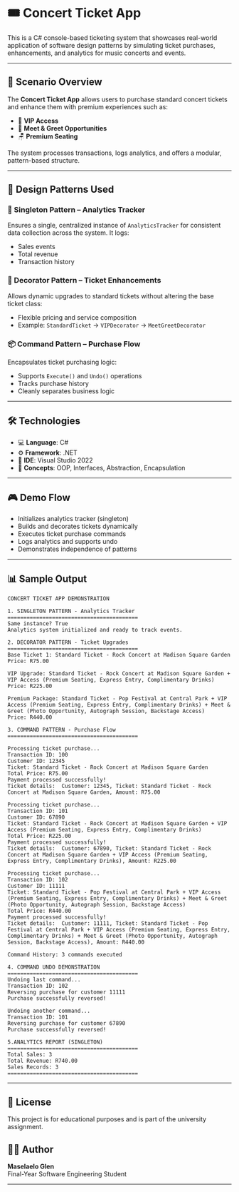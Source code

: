 # 🎟️ Concert Ticket App

This is a C# console-based ticketing system that showcases real-world application of software design patterns by simulating ticket purchases, enhancements, and analytics for music concerts and events.

---

## 📖 Scenario Overview

The **Concert Ticket App** allows users to purchase standard concert tickets and enhance them with premium experiences such as:

- 🎫 **VIP Access**  
- 🤝 **Meet & Greet Opportunities**  
- 🪑 **Premium Seating**

The system processes transactions, logs analytics, and offers a modular, pattern-based structure.

---

## 🧠 Design Patterns Used

### 🔁 Singleton Pattern – Analytics Tracker  
Ensures a single, centralized instance of `AnalyticsTracker` for consistent data collection across the system. It logs:
- Sales events
- Total revenue
- Transaction history

### 🎨 Decorator Pattern – Ticket Enhancements  
Allows dynamic upgrades to standard tickets without altering the base ticket class:
- Flexible pricing and service composition
- Example: `StandardTicket` → `VIPDecorator` → `MeetGreetDecorator`

### 📦 Command Pattern – Purchase Flow  
Encapsulates ticket purchasing logic:
- Supports `Execute()` and `Undo()` operations
- Tracks purchase history
- Cleanly separates business logic

---

## 🛠 Technologies

- 💻 **Language**: C#
- ⚙️ **Framework**: .NET
- 🧱 **IDE**: Visual Studio 2022
- 📐 **Concepts**: OOP, Interfaces, Abstraction, Encapsulation

---

## 🎮 Demo Flow

- Initializes analytics tracker (singleton)
- Builds and decorates tickets dynamically
- Executes ticket purchase commands
- Logs analytics and supports undo
- Demonstrates independence of patterns

---

## 📊 Sample Output

```
CONCERT TICKET APP DEMONSTRATION

1. SINGLETON PATTERN - Analytics Tracker
=========================================
Same instance? True
Analytics system initialized and ready to track events.

2. DECORATOR PATTERN - Ticket Upgrades
=========================================
Base Ticket 1: Standard Ticket - Rock Concert at Madison Square Garden
Price: R75.00

VIP Upgrade: Standard Ticket - Rock Concert at Madison Square Garden + VIP Access (Premium Seating, Express Entry, Complimentary Drinks)
Price: R225.00

Premium Package: Standard Ticket - Pop Festival at Central Park + VIP Access (Premium Seating, Express Entry, Complimentary Drinks) + Meet & Greet (Photo Opportunity, Autograph Session, Backstage Access)
Price: R440.00

3. COMMAND PATTERN - Purchase Flow
=========================================

Processing ticket purchase...
Transaction ID: 100
Customer ID: 12345
Ticket: Standard Ticket - Rock Concert at Madison Square Garden
Total Price: R75.00
Payment processed successfully!
Ticket details:  Customer: 12345, Ticket: Standard Ticket - Rock Concert at Madison Square Garden, Amount: R75.00

Processing ticket purchase...
Transaction ID: 101
Customer ID: 67890
Ticket: Standard Ticket - Rock Concert at Madison Square Garden + VIP Access (Premium Seating, Express Entry, Complimentary Drinks)
Total Price: R225.00
Payment processed successfully!
Ticket details:  Customer: 67890, Ticket: Standard Ticket - Rock Concert at Madison Square Garden + VIP Access (Premium Seating, Express Entry, Complimentary Drinks), Amount: R225.00

Processing ticket purchase...
Transaction ID: 102
Customer ID: 11111
Ticket: Standard Ticket - Pop Festival at Central Park + VIP Access (Premium Seating, Express Entry, Complimentary Drinks) + Meet & Greet (Photo Opportunity, Autograph Session, Backstage Access)
Total Price: R440.00
Payment processed successfully!
Ticket details:  Customer: 11111, Ticket: Standard Ticket - Pop Festival at Central Park + VIP Access (Premium Seating, Express Entry, Complimentary Drinks) + Meet & Greet (Photo Opportunity, Autograph Session, Backstage Access), Amount: R440.00

Command History: 3 commands executed

4. COMMAND UNDO DEMONSTRATION
=========================================
Undoing last command...
Transaction ID: 102
Reversing purchase for customer 11111
Purchase successfully reversed!

Undoing another command...
Transaction ID: 101
Reversing purchase for customer 67890
Purchase successfully reversed!

5.ANALYTICS REPORT (SINGLETON)
=========================================
Total Sales: 3
Total Revenue: R740.00
Sales Records: 3
=========================================
```

---

## 📄 License

This project is for educational purposes and is part of the university assignment.

## 👨‍💻 Author

**Maselaelo Glen**  
Final-Year Software Engineering Student

---
